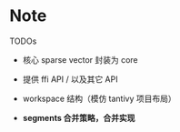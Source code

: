 # Note

TODOs

- 核心 sparse vector 封装为 core
- 提供 ffi API / 以及其它 API

- workspace 结构（模仿 tantivy 项目布局）
- **segments 合并策略，合并实现**
